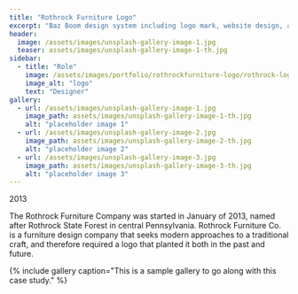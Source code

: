 ```yaml
---
title: "Rothrock Furniture Logo"
excerpt: "Baz Boom design system including logo mark, website design, and branding applications."
header:
  image: /assets/images/unsplash-gallery-image-1.jpg
  teaser: assets/images/unsplash-gallery-image-1-th.jpg
sidebar:
  - title: "Role"
    image: /assets/images/portfolio/rothrockfurniture-logo/rothrock-logo-large.jpg
    image_alt: "logo"
    text: "Designer"
gallery:
  - url: /assets/images/unsplash-gallery-image-1.jpg
    image_path: assets/images/unsplash-gallery-image-1-th.jpg
    alt: "placeholder image 1"
  - url: /assets/images/unsplash-gallery-image-2.jpg
    image_path: assets/images/unsplash-gallery-image-2-th.jpg
    alt: "placeholder image 2"
  - url: /assets/images/unsplash-gallery-image-3.jpg
    image_path: assets/images/unsplash-gallery-image-3-th.jpg
    alt: "placeholder image 3"
---
```


2013

The Rothrock Furniture Company was started in January of 2013, named after Rothrock State Forest in central Pennsylvania. Rothrock Furniture Co. is a furniture design company that seeks modern approaches to a traditional craft, and therefore required a logo that planted it both in the past and future.

{% include gallery caption="This is a sample gallery to go along with this case study." %}